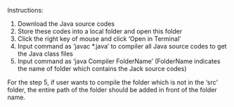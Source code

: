 
Instructions:
1. Download the Java source codes 
2. Store these codes into a local folder and open this folder
3. Click the right key of mouse and click ‘Open in Terminal’
4. Input command as ‘javac *.java’ to compiler all Java source codes to get the Java class files
5. Input command as ‘java Compiler FolderName’ (FolderName indicates the name of folder which contains the Jack source codes)

For the step 5, if user wants to compile the folder which is not in the ‘src’ folder, the entire path of the folder should be added in front of the folder name. 
